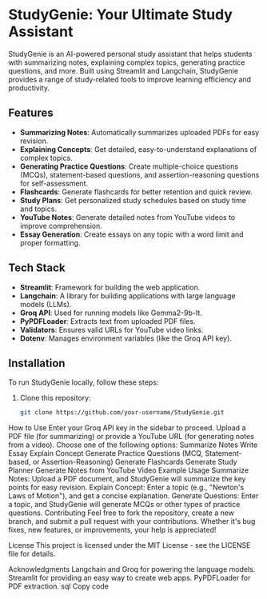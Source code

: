 # StudyGenie: Your Ultimate Study Assistant

StudyGenie is an AI-powered personal study assistant that helps students with summarizing notes, explaining complex topics, generating practice questions, and more. Built using Streamlit and Langchain, StudyGenie provides a range of study-related tools to improve learning efficiency and productivity.

## Features

- **Summarizing Notes**: Automatically summarizes uploaded PDFs for easy revision.
- **Explaining Concepts**: Get detailed, easy-to-understand explanations of complex topics.
- **Generating Practice Questions**: Create multiple-choice questions (MCQs), statement-based questions, and assertion-reasoning questions for self-assessment.
- **Flashcards**: Generate flashcards for better retention and quick review.
- **Study Plans**: Get personalized study schedules based on study time and topics.
- **YouTube Notes**: Generate detailed notes from YouTube videos to improve comprehension.
- **Essay Generation**: Create essays on any topic with a word limit and proper formatting.

## Tech Stack

- **Streamlit**: Framework for building the web application.
- **Langchain**: A library for building applications with large language models (LLMs).
- **Groq API**: Used for running models like Gemma2-9b-It.
- **PyPDFLoader**: Extracts text from uploaded PDF files.
- **Validators**: Ensures valid URLs for YouTube video links.
- **Dotenv**: Manages environment variables (like the Groq API key).

## Installation

To run StudyGenie locally, follow these steps:

1. Clone this repository:
   ```bash
   git clone https://github.com/your-username/StudyGenie.git
How to Use
Enter your Groq API key in the sidebar to proceed.
Upload a PDF file (for summarizing) or provide a YouTube URL (for generating notes from a video).
Choose one of the following options:
Summarize Notes
Write Essay
Explain Concept
Generate Practice Questions (MCQ, Statement-based, or Assertion-Reasoning)
Generate Flashcards
Generate Study Planner
Generate Notes from YouTube Video
Example Usage
Summarize Notes: Upload a PDF document, and StudyGenie will summarize the key points for easy revision.
Explain Concept: Enter a topic (e.g., "Newton's Laws of Motion"), and get a concise explanation.
Generate Questions: Enter a topic, and StudyGenie will generate MCQs or other types of practice questions.
Contributing
Feel free to fork the repository, create a new branch, and submit a pull request with your contributions. Whether it's bug fixes, new features, or improvements, your help is appreciated!

License
This project is licensed under the MIT License - see the LICENSE file for details.

Acknowledgments
Langchain and Groq for powering the language models.
Streamlit for providing an easy way to create web apps.
PyPDFLoader for PDF extraction.
sql
Copy code
